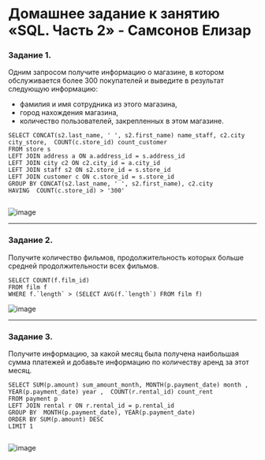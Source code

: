 # Домашнее задание к занятию «SQL. Часть 2» - Самсонов Елизар

### Задание 1.

Одним запросом получите информацию о магазине, в котором обслуживается более 300 покупателей и выведите в результат следующую информацию: 
- фамилия и имя сотрудника из этого магазина,
- город нахождения магазина,
- количество пользователей, закрепленных в этом магазине.


```
SELECT CONCAT(s2.last_name, ' ', s2.first_name) name_staff, c2.city city_store,  COUNT(c.store_id) count_customer
FROM store s 
LEFT JOIN address a ON a.address_id = s.address_id
LEFT JOIN city c2 ON c2.city_id = a.city_id
LEFT JOIN staff s2 ON s2.store_id = s.store_id 
LEFT JOIN customer c ON c.store_id = s.store_id 
GROUP BY CONCAT(s2.last_name, ' ', s2.first_name), c2.city
HAVING  COUNT(c.store_id) > '300'


```
![image](https://github.com/elisar83/sdb-homeworks/assets/122297912/c4f69056-ebf5-4f42-b269-be00561b6e76)

---

### Задание 2.

Получите количество фильмов, продолжительность которых больше средней продолжительности всех фильмов.


```
SELECT COUNT(f.film_id)
FROM film f
WHERE f.`length` > (SELECT AVG(f.`length`) FROM film f)

```
![image](https://github.com/elisar83/sdb-homeworks/assets/122297912/2e461cad-e1f7-49c6-b3d7-96f2bfd5126a)

---

### Задание 3.

Получите информацию, за какой месяц была получена наибольшая сумма платежей и добавьте информацию по количеству аренд за этот месяц.


```
SELECT SUM(p.amount) sum_amount_month, MONTH(p.payment_date) month , YEAR(p.payment_date) year ,  COUNT(r.rental_id) count_rent
FROM payment p 
LEFT JOIN rental r ON r.rental_id = p.rental_id 
GROUP BY  MONTH(p.payment_date), YEAR(p.payment_date)
ORDER BY SUM(p.amount) DESC 
LIMIT 1


```
![image](https://github.com/elisar83/sdb-homeworks/assets/122297912/7f6b80e9-8d9b-446e-bbf2-7d5e161110fb)


